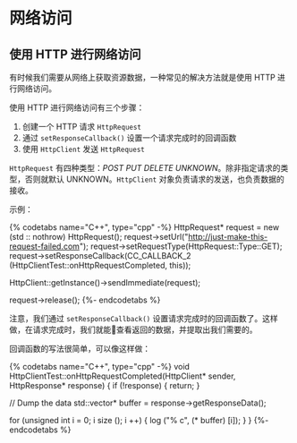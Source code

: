 # 网络访问

## 使用 HTTP 进行网络访问

有时候我们需要从网络上获取资源数据，一种常见的解决方法就是使用 HTTP 进行网络访问。

使用 HTTP 进行网络访问有三个步骤：

  1. 创建一个 HTTP 请求 `HttpRequest`
  1. 通过 `setResponseCallback()` 设置一个请求完成时的回调函数
  1. 使用 `HttpClient` 发送 `HttpRequest`

`HttpRequest` 有四种类型：_POST_ _PUT_ _DELETE_ _UNKNOWN_。除非指定请求的类型，否则就默认 UNKNOWN。`HttpClient` 对象负责请求的发送，也负责数据的接收。

示例：

{% codetabs name="C++", type="cpp" -%}
HttpRequest* request = new (std :: nothrow) HttpRequest();
request->setUrl("http://just-make-this-request-failed.com");
request->setRequestType(HttpRequest::Type::GET);
request->setResponseCallback(CC_CALLBACK_2 (HttpClientTest::onHttpRequestCompleted, this));

HttpClient::getInstance()->sendImmediate(request);

request->release();
{%- endcodetabs %}

注意，我们通过 `setResponseCallback()` 设置请求完成时的回调函数了。这样做，在请求完成时，我们就能查看返回的数据，并提取出我们需要的。

回调函数的写法很简单，可以像这样做：

{% codetabs name="C++", type="cpp" -%}
void HttpClientTest::onHttpRequestCompleted(HttpClient* sender, HttpResponse* response)
{
  if (!response)
  {
    return;
  }

  // Dump the data
  std::vector<char>* buffer = response->getResponseData();

  for (unsigned int i = 0; i <buffer-> size (); i ++)
  {
    log ("% c", (* buffer) [i]);
  }
}
{%- endcodetabs %}
